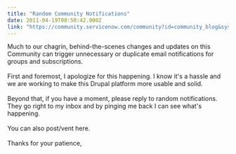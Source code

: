 ```yaml
---
title: "Random Community Notifications"
date: 2011-04-19T00:50:42.000Z
link: "https://community.servicenow.com/community?id=community_blog&sys_id=6cfda22ddbd0dbc01dcaf3231f961908"
---
```

<p>Much to our chagrin, behind-the-scenes changes and updates on this Community can trigger unnecessary or duplicate email notifications for groups and subscriptions. <br /><br />First and foremost, I apologize for this happening. I know it's a hassle and we are working to make this Drupal platform more usable and solid. <br /><br />Beyond that, if you have a moment, please reply to random notifications. They go right to my inbox and by pinging me back I can see what's happening. <br /><br />You can also post/vent here.<br /><br />Thanks for your patience,</p>